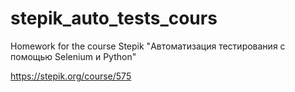 # stepik_auto_tests_cours
 Homework for the course Stepik "Автоматизация тестирования с помощью Selenium и Python"

https://stepik.org/course/575
